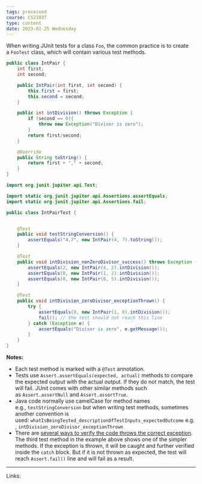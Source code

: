 ```yaml
---
tags: processed
course: CS2103T
type: content
date: 2023-01-25 Wednesday
---
```


When writing JUnit tests for a class `Foo`, the common practice is to create a `FooTest` class, which will contain various test methods.

```Java
public class IntPair {
    int first;
    int second;

    public IntPair(int first, int second) {
        this.first = first;
        this.second = second;
    }

    public int intDivision() throws Exception {
        if (second == 0){
            throw new Exception("Divisor is zero");
        }
        return first/second;
    }

    @Override
    public String toString() {
        return first + "," + second;
    }
}
```

```Java
import org.junit.jupiter.api.Test;

import static org.junit.jupiter.api.Assertions.assertEquals;
import static org.junit.jupiter.api.Assertions.fail;

public class IntPairTest {


    @Test
    public void testStringConversion() {
        assertEquals("4,7", new IntPair(4, 7).toString());
    }

    @Test
    public void intDivision_nonZeroDivisor_success() throws Exception {
        assertEquals(2, new IntPair(4, 2).intDivision());
        assertEquals(0, new IntPair(1, 2).intDivision());
        assertEquals(0, new IntPair(0, 5).intDivision());
    }

    @Test
    public void intDivision_zeroDivisor_exceptionThrown() {
        try {
            assertEquals(0, new IntPair(1, 0).intDivision());
            fail(); // the test should not reach this line
        } catch (Exception e) {
            assertEquals("Divisor is zero", e.getMessage());
        }
    }
}
```

**Notes:**

- Each test method is marked with a `@Test` annotation.
- Tests use `Assert.assertEquals(expected, actual)` methods to compare the expected output with the actual output. If they do not match, the test will fail. JUnit comes with other similar methods such as `Assert.assertNull` and `Assert.assertTrue`.
- Java code normally use camelCase for method names e.g., `testStringConversion` but when writing test methods, sometimes another convention is used: `whatIsBeingTested_descriptionOfTestInputs_expectedOutcome` e.g., `intDivision_zeroDivisor_exceptionThrown`
- There are [several ways to verify the code throws the correct exception](https://howtodoinjava.com/junit5/expected-exception-example/). The third test method in the example above shows one of the simpler methods. If the exception is thrown, it will be caught and further verified inside the `catch` block. But if it is not thrown as expected, the test will reach `Assert.fail()` line and will fail as a result.


---
Links: 
